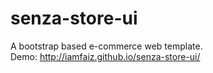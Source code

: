 # senza-store-ui
A bootstrap based e-commerce web template.
<br>
Demo: http://iamfaiz.github.io/senza-store-ui/
